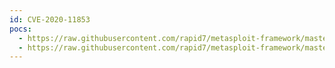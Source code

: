 ```yaml
---
id: CVE-2020-11853
pocs:
  - https://raw.githubusercontent.com/rapid7/metasploit-framework/master/modules/exploits/multi/http/microfocus_obm_auth_rce.rb
  - https://raw.githubusercontent.com/rapid7/metasploit-framework/master/modules/exploits/multi/http/microfocus_ucmdb_unauth_deser.rb
---
```


